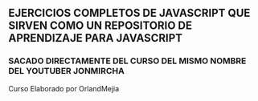 ## EJERCICIOS COMPLETOS DE JAVASCRIPT QUE SIRVEN COMO UN REPOSITORIO DE APRENDIZAJE PARA JAVASCRIPT
### SACADO DIRECTAMENTE DEL CURSO DEL MISMO NOMBRE DEL YOUTUBER JONMIRCHA

Curso Elaborado por OrlandMejia
